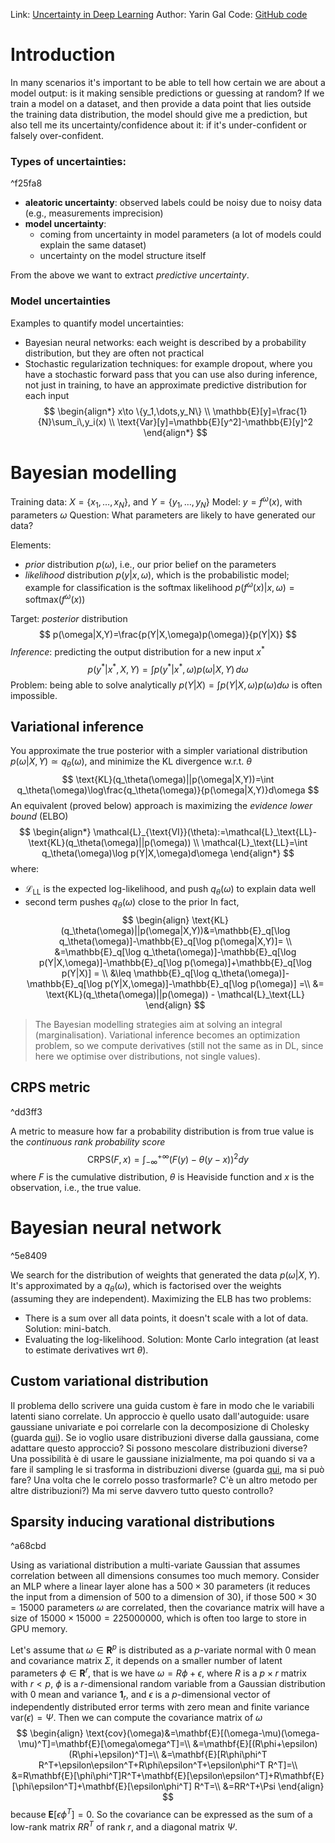 Link: [Uncertainty in Deep Learning](https://mlg.eng.cam.ac.uk/yarin/thesis/thesis.pdf)
Author: Yarin Gal
Code: [GitHub code](https://github.com/yaringal)

# Introduction
In many scenarios it's important to be able to tell how certain we are about a model output: is it making sensible predictions or guessing at random?
If we train a model on a dataset, and then provide a data point that lies outside the training data distribution, the model should give me a prediction, but also tell me its uncertainty/confidence about it: if it's under-confident or falsely over-confident.

### Types of uncertainties:

^f25fa8

- **aleatoric uncertainty**: observed labels could be noisy due to noisy data (e.g., measurements imprecision)
- **model uncertainty**:
	- coming from uncertainty in model parameters (a lot of models could explain the same dataset)
	- uncertainty on the model structure itself

From the above we want to extract *predictive uncertainty*.

### Model uncertainties
Examples to quantify model uncertainties:
- Bayesian neural networks: each weight is described by a probability distribution, but they are often not practical
- Stochastic regularization techniques: for example dropout, where you have a stochastic forward pass that you can use also during inference, not just in training, to have an approximate predictive distribution for each input
$$
	\begin{align*}
		x\to \{y_1,\dots,y_N\} \\
		\mathbb{E}[y]=\frac{1}{N}\sum_i\,y_i(x) \\
		\text{Var}[y]=\mathbb{E}[y^2]-\mathbb{E}[y]^2
	\end{align*}
$$
# Bayesian modelling
Training data: $X=\{x_1,\dots,x_N\}$, and $Y=\{y_1,\dots,y_N\}$
Model: $y=f^\omega(x)$, with parameters $\omega$
Question: What parameters are likely to have generated our data?

Elements:
- *prior* distribution $p(\omega)$, i.e., our prior belief on the parameters
- *likelihood* distribution $p(y|x,\omega)$, which is the probabilistic model; example for classification is the softmax likelihood $p(f^\omega(x)|x,\omega)=\text{softmax}(f^\omega(x))$

Target: *posterior* distribution
$$
	p(\omega|X,Y)=\frac{p(Y|X,\omega)p(\omega)}{p(Y|X)}
$$
*Inference*: predicting the output distribution for a new input $x^*$
$$
	p(y^*|x^*,X,Y)=\int p(y^*|x^*,\omega)p(\omega|X,Y)\,d\omega
$$
Problem: being able to solve analytically $p(Y|X)=\int p(Y|X,\omega)p(\omega)d\omega$ is often impossible.

## Variational inference
You approximate the true posterior with a simpler variational distribution $p(\omega|X,Y)\simeq q_\theta(\omega)$, and minimize the KL divergence w.r.t. $\theta$ 
$$
	\text{KL}(q_\theta(\omega)||p(\omega|X,Y))=\int q_\theta(\omega)\log\frac{q_\theta(\omega)}{p(\omega|X,Y)}d\omega
$$
An equivalent (proved below) approach is maximizing the *evidence lower bound* (ELBO)
$$
	\begin{align*}
	\mathcal{L}_{\text{VI}}(\theta):=\mathcal{L}_\text{LL}-\text{KL}(q_\theta(\omega)||p(\omega)) \\
	\mathcal{L}_\text{LL}=\int q_\theta(\omega)\log p(Y|X,\omega)d\omega
	\end{align*}
$$
where:
- $\mathcal{L}_\text{LL}$ is the expected log-likelihood, and push $q_\theta(\omega)$ to explain data well
- second term pushes $q_\theta(\omega)$ close to the prior
In fact,
$$
\begin{align}
	\text{KL}(q_\theta(\omega)||p(\omega|X,Y))&=\mathbb{E}_q[\log q_\theta(\omega)]-\mathbb{E}_q[\log p(\omega|X,Y)]= \\
	&=\mathbb{E}_q[\log q_\theta(\omega)]-\mathbb{E}_q[\log p(Y|X,\omega)]-\mathbb{E}_q[\log p(\omega)]+\mathbb{E}_q[\log p(Y|X)] = \\
	&\leq \mathbb{E}_q[\log q_\theta(\omega)]-\mathbb{E}_q[\log p(Y|X,\omega)]-\mathbb{E}_q[\log p(\omega)] =\\
	&= \text{KL}(q_\theta(\omega)||p(\omega)) - \mathcal{L}_\text{LL}
\end{align}
$$

>The Bayesian modelling strategies aim at solving an integral (marginalisation). Variational inference becomes an optimization problem, so we compute derivatives (still not the same as in DL, since here we optimise over distributions, not single values).

## CRPS metric

^dd3ff3

A metric to measure how far a probability distribution is from true value is the *continuous rank probability score*
$$
	\text{CRPS}(F,x)=\int_{-\infty}^{+\infty}(F(y)-\theta(y-x))^2dy
$$
where $F$ is the cumulative distribution, $\theta$ is Heaviside function and $x$ is the observation, i.e., the true value.


# Bayesian neural network

^5e8409

We search for the distribution of weights that generated the data $p(\omega|X,Y)$. It's approximated by a $q_\theta(\omega)$, which is factorised over the weights (assuming they are independent). Maximizing the ELB has two problems:
- There is a sum over all data points, it doesn't scale with a lot of data. Solution: mini-batch.
- Evaluating the log-likelihood. Solution: Monte Carlo integration (at least to estimate derivatives wrt $\theta$).

## Custom variational distribution

Il problema dello scrivere una guida custom è fare in modo che le variabili latenti siano correlate. Un approccio è quello usato dall'autoguide: usare gaussiane univariate e poi correlarle con la decomposizione di Cholesky (guarda [qui](https://papers.ssrn.com/sol3/papers.cfm?abstract_id=4066115)).
Se io voglio usare distribuzioni diverse dalla gaussiana, come adattare questo approccio? Si possono mescolare distribuzioni diverse?
Una possibilità è di usare le gaussiane inizialmente, ma poi quando si va a fare il sampling le si trasforma in distribuzioni diverse (guarda [qui](https://stats.stackexchange.com/a/415553), ma si può fare? Una volta che le correlo posso trasformarle? C'è un altro metodo per altre distribuzioni?)
Ma mi serve davvero tutto questo controllo?

## Sparsity inducing varational distributions

^a68cbd

Using as variational distribution a multi-variate Gaussian that assumes correlation between all dimensions consumes too much memory. Consider an MLP where a linear layer alone has a $500\times 30$ parameters (it reduces the input from a dimension of 500 to a dimension of 30), if those $500\times 30 =15000$ parameters $\omega$ are correlated, then the covariance matrix will have a size of $15000\times 15000=225000000$, which is often too large to store in GPU memory.

Let's assume that $\omega\in\mathbf{R}^p$ is distributed as a $p$-variate normal with 0 mean and covariance matrix $\Sigma$, it depends on a smaller number of latent parameters $\phi\in\mathbf{R}^r$, that is we have $\omega=R\phi+\epsilon$, where $R$ is a $p\times r$ matrix with $r<p$, $\phi$ is a $r$-dimensional random variable from a Gaussian distribution with 0 mean and variance $\mathbf{1}_r$, and $\epsilon$ is a $p$-dimensional vector of independently distributed error terms with zero mean and finite variance $\text{var}(\epsilon)=\Psi$. Then we can compute the covariance matrix of $\omega$
$$
\begin{align}
	\text{cov}(\omega)&=\mathbf{E}[(\omega-\mu)(\omega-\mu)^T]=\mathbf{E}[\omega\omega^T]=\\
	&=\mathbf{E}[(R\phi+\epsilon)(R\phi+\epsilon)^T]=\\
	&=\mathbf{E}[R\phi\phi^T R^T+\epsilon\epsilon^T+R\phi\epsilon^T+\epsilon\phi^T R^T]=\\
	&=R\mathbf{E}[\phi\phi^T]R^T+\mathbf{E}[\epsilon\epsilon^T]+R\mathbf{E}[\phi\epsilon^T]+\mathbf{E}[\epsilon\phi^T] R^T=\\
	&=RR^T+\Psi
\end{align}
$$
because $\mathbf{E}[\epsilon\phi^T]=0$. So the covariance can be expressed as the sum of a low-rank matrix $RR^T$ of rank $r$, and a diagonal matrix $\Psi$.